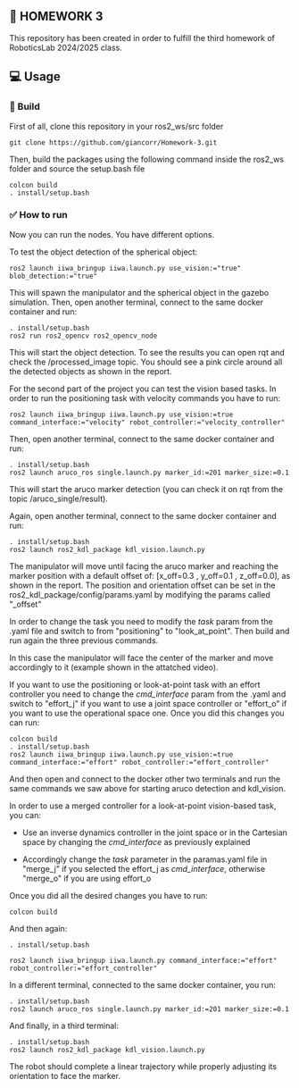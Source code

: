 ##      📔 HOMEWORK 3
This repository has been created in order to fulfill the third homework of RoboticsLab 2024/2025 class. 

## 💻 Usage 
###      🔨 Build
First of all, clone this repository in your ros2_ws/src folder
```
git clone https://github.com/giancorr/Homework-3.git
```
Then, build the packages using the following command inside the ros2_ws folder and source the setup.bash file 
```
colcon build
. install/setup.bash
```
### ✅ How to run
Now you can run the nodes. You have different options.

To test the object detection of the spherical object: 
   ```
ros2 launch iiwa_bringup iiwa.launch.py use_vision:="true" blob_detection:="true"
   ```
This will spawn the manipulator and the spherical object in the gazebo simulation.
Then, open another terminal, connect to the same docker container and run:
   ```
   . install/setup.bash
   ros2 run ros2_opencv ros2_opencv_node
   ```
This will start the object detection. To see the results you can open rqt and check the /processed_image topic.
You should see a pink circle around all the detected objects as shown in the report. 

For the second part of the project you can test the vision based tasks.
In order to run the positioning task with velocity commands you have to run:
   ```
ros2 launch iiwa_bringup iiwa.launch.py use_vision:=true command_interface:="velocity" robot_controller:="velocity_controller"
   ```
Then, open another terminal, connect to the same docker container and run:
   ```
   . install/setup.bash
   ros2 launch aruco_ros single.launch.py marker_id:=201 marker_size:=0.1
   ```
This will start the aruco marker detection (you can check it on rqt from the topic /aruco_single/result).

Again, open another terminal, connect to the same docker container and run:
   ```
   . install/setup.bash
   ros2 launch ros2_kdl_package kdl_vision.launch.py
   ```
The manipulator will move until facing the aruco marker and reaching the marker position with a default offset of: [x_off=0.3 , y_off=0.1 , z_off=0.0], as shown in the report.
The position and orientation offset can be set in the ros2_kdl_package/config/params.yaml by modifying the params called "_offset"

In order to change the task you need to modify the _task_ param from the .yaml file and switch to from "positioning" to "look_at_point".
Then build and run again the three previous commands.

In this case the manipulator will face the center of the marker and move accordingly to it (example shown in the attatched video).

If you want to use the positioning or look-at-point task with an effort controller you need to change the _cmd_interface_ param from the .yaml and switch to "effort_j" if you want to use a joint space controller or "effort_o" if you want to use the operational space one.
Once you did this changes you can run:
```
colcon build
. install/setup.bash
ros2 launch iiwa_bringup iiwa.launch.py use_vision:=true command_interface:="effort" robot_controller:="effort_controller"
```
And then open and connect to the docker other two terminals and run the same commands we saw above for starting aruco detection and kdl_vision.

In order to use a merged controller for a look-at-point vision-based task, you can:
 
 - Use an inverse dynamics controller in the joint space or in the Cartesian space by changing the _cmd_interface_ as previously explained 

 - Accordingly change the _task_ parameter in the paramas.yaml file in "merge_j" if you selected the effort_j as _cmd_interface_, otherwise "merge_o" if you are using effort_o

Once you did all the desired changes you have to run:
   ```
   colcon build
   ```
And then again:
   ```
   . install/setup.bash
   
   ros2 launch iiwa_bringup iiwa.launch.py command_interface:="effort" robot_controller:="effort_controller"
   ```
In a different terminal, connected to the same docker container, you run:
   ```
   . install/setup.bash
   ros2 launch aruco_ros single.launch.py marker_id:=201 marker_size:=0.1
   ```
And finally, in a third terminal:
   ```
   . install/setup.bash
   ros2 launch ros2_kdl_package kdl_vision.launch.py
   ```
The robot should complete a linear trajectory while properly adjusting its orientation to face the marker.
